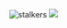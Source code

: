 ⠀⠀⠀⠀⠀⠀⠀![stalkers](https://komarev.com/ghpvc/?username=PuppyDolls) ![](https://files.catbox.moe/v8zoff.gif) 
